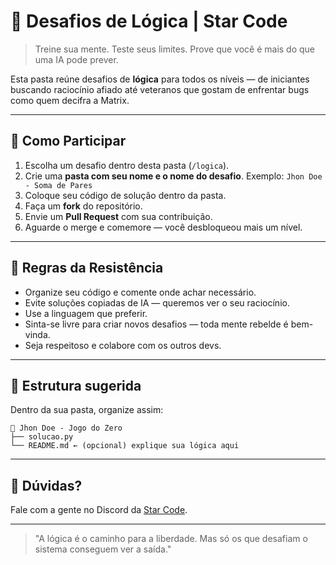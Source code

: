 # 🧠 Desafios de Lógica | Star Code

> Treine sua mente. Teste seus limites. Prove que você é mais do que uma IA pode prever.

Esta pasta reúne desafios de **lógica** para todos os níveis — de iniciantes buscando raciocínio afiado até veteranos que gostam de enfrentar bugs como quem decifra a Matrix.

---

## 📜 Como Participar

1. Escolha um desafio dentro desta pasta (`/logica`).
2. Crie uma **pasta com seu nome e o nome do desafio**. Exemplo: `Jhon Doe - Soma de Pares`
3. Coloque seu código de solução dentro da pasta.
4. Faça um **fork** do repositório.
5. Envie um **Pull Request** com sua contribuição.
6. Aguarde o merge e comemore — você desbloqueou mais um nível.

---

## 🧩 Regras da Resistência

- Organize seu código e comente onde achar necessário.
- Evite soluções copiadas de IA — queremos ver o seu raciocínio.
- Use a linguagem que preferir.
- Sinta-se livre para criar novos desafios — toda mente rebelde é bem-vinda.
- Seja respeitoso e colabore com os outros devs.

---

## 🧪 Estrutura sugerida

Dentro da sua pasta, organize assim:

```
📁 Jhon Doe - Jogo do Zero
├── solucao.py
└── README.md ← (opcional) explique sua lógica aqui
```

---

## 💬 Dúvidas?

Fale com a gente no Discord da [Star Code](https://discord.gg/N4BXGnrhGr).

---

> "A lógica é o caminho para a liberdade. Mas só os que desafiam o sistema conseguem ver a saída."

